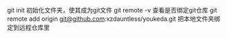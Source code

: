 git init 初始化文件夹，使其成为git文件
git remote -v 查看是否绑定git仓库
git remote add origin git@github.com:xzdauntless/youkeda.git 
把本地文件夹绑定到远程仓库里